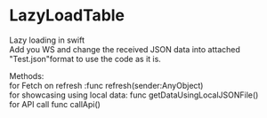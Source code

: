 # LazyLoadTable
Lazy loading in swift																																																			        
Add you WS and change the received JSON data into attached "Test.json"format to use the code as it is.										       

Methods:                                                                                                                         
 for Fetch on refresh :func refresh(sender:AnyObject)                                                                            
 for showcasing using local data: func getDataUsingLocalJSONFile()																									             
 for API call func callApi()
